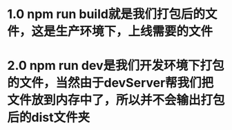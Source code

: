 # 1.0 npm run build就是我们打包后的文件，这是生产环境下，上线需要的文件
# 2.0 npm run dev是我们开发环境下打包的文件，当然由于devServer帮我们把文件放到内存中了，所以并不会输出打包后的dist文件夹
